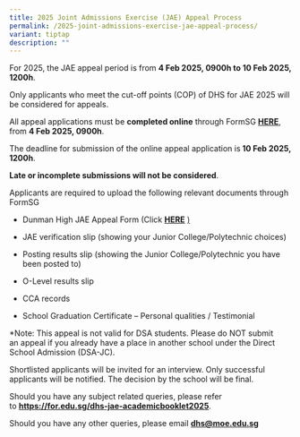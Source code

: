 ```yaml
---
title: 2025 Joint Admissions Exercise (JAE) Appeal Process
permalink: /2025-joint-admissions-exercise-jae-appeal-process/
variant: tiptap
description: ""
---
```

<p>For 2025, the JAE appeal period is from <strong>4 Feb 2025, 0900h to 10 Feb 2025, 1200h</strong>.</p>
<p>Only applicants who meet the cut-off points (COP) of DHS for JAE 2025
will be considered for&nbsp;appeals.&nbsp;</p>
<p>All&nbsp;appeal&nbsp;applications&nbsp;must be&nbsp;<strong>completed&nbsp;online</strong>&nbsp;through
FormSG <strong><a href="https://go.gov.sg/dhsjaeappeal2025" rel="noopener nofollow" target="_blank">HERE</a></strong>,
from&nbsp;<strong>4 Feb 2025, 0900h</strong>.&nbsp;</p>
<p>The deadline for submission of the&nbsp;online&nbsp;appeal&nbsp;application&nbsp;is<strong>&nbsp;10 Feb 2025, 1200h</strong>.
&nbsp;</p>
<p><strong>Late or incomplete submissions will not be considered</strong>.</p>
<p>Applicants are required to&nbsp;upload&nbsp;the following relevant documents
through FormSG</p>
<ul data-tight="true" class="tight">
<li>
<p>Dunman High&nbsp;JAE&nbsp;Appeal&nbsp;Form (Click <strong><a href="/files/2025_DHS_JAE_Appeal_Form.pdf" rel="noopener nofollow" target="_blank">HERE</a></strong>
<a href="/files/2025_DHS_JAE_Appeal_Form.pdf" rel="noopener nofollow" target="_blank">)</a>
</p>
</li>
<li>
<p>JAE&nbsp;verification slip (showing your Junior College/Polytechnic choices)</p>
</li>
<li>
<p>Posting results slip (showing the Junior College/Polytechnic you have
been posted to)</p>
</li>
<li>
<p>O-Level results slip</p>
</li>
<li>
<p>CCA records</p>
</li>
<li>
<p>School Graduation Certificate – Personal qualities / Testimonial</p>
</li>
</ul>
<p></p>
<p>*Note: This&nbsp;appeal&nbsp;is not valid for DSA students. Please do
NOT submit an&nbsp;appeal&nbsp;if you already have a place in another school
under the Direct School Admission (DSA-JC).</p>
<p>Shortlisted applicants will be invited for an interview.&nbsp;Only successful
applicants will be notified. The decision by the school will be final.
&nbsp;</p>
<p>Should you have any subject related queries, please refer to&nbsp;<strong><a href="https://for.edu.sg/dhs-jae-academicbooklet2025" rel="noopener noreferrer nofollow" target="_blank">https://for.edu.sg/dhs-jae-academicbooklet2025</a></strong>.</p>
<p>Should you have any other queries, please email <strong><a href="mailto:dhs@moe.edu.sg" rel="noopener noreferrer nofollow" target="_blank"><u>dhs@moe.edu.sg</u></a></strong>
</p>